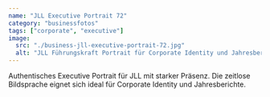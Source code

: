 ```yaml
---
name: "JLL Executive Portrait 72"
category: "businessfotos"
tags: ["corporate", "executive"]
image:
  src: "./business-jll-executive-portrait-72.jpg"
  alt: "JLL Führungskraft Portrait für Corporate Identity und Jahresberichte"
---
```


Authentisches Executive Portrait für JLL mit starker Präsenz. Die zeitlose Bildsprache eignet sich ideal für Corporate Identity und Jahresberichte.
